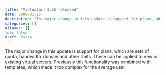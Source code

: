 ```yaml
---
title: "Virtualmin 3.66 released"
date: 2009-01-25
description: "The major change in this update is support for plans, which are sets of quota, bandwidth, domain..."
categories: []
aliases: []
toc: false
draft: false
---
```

The major change in this update is support for plans, which are sets of quota, bandwidth, domain and other limits. These can be applied to new or existing virtual servers. Previously this functionality was combined with templates, which made it too complex for the average user.

